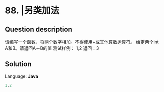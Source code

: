 # 88. |另类加法

## Question description


请编写一个函数，将两个数字相加。不得使用+或其他算数运算符。
给定两个int A和B。请返回A＋B的值
测试样例：
1,2
返回：3


## Solution

Language: **Java**

```Java
1,2
```


